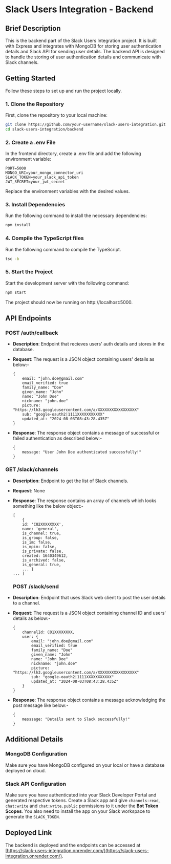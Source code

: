 # Slack Users Integration - Backend

## Brief Description

This is the backend part of the Slack Users Integration project. It is built with Express and integrates with MongoDB for storing user authentication details and Slack API for sending user details. The backend API is designed to handle the storing of user authentication details and communicate with Slack channels.

## Getting Started

Follow these steps to set up and run the project locally.

### 1. Clone the Repository

First, clone the repository to your local machine:

```bash
git clone https://github.com/your-username/slack-users-integration.git
cd slack-users-integration/backend
```
### 2. Create a .env File

In the frontend directory, create a .env file and add the following environment variable:

```env
PORT=5000
MONGO_URI=your_mongo_connector_uri
SLACK_TOKEN=your_slack_api_token
JWT_SECRET=your_jwt_secret
```

Replace the environment variables with the desired values.

### 3. Install Dependencies

Run the following command to install the necessary dependencies:

```bash
npm install
```

### 4. Compile the TypeScript files

Run the following command to compile the TypeScript.

```bash
tsc -b
```

### 5. Start the Project

Start the development server with the following command:

```bash
npm start
```

The project should now be running on http://localhost:5000.

## API Endpoints

### POST /auth/callback

- **Description**: Endpoint that recieves users' auth details and stores in the database.
- **Request**: The request is a JSON object containing users' details as below:-

    ```code
    {
        email: "john.doe@gmail.com"
        email_verified: true
        family_name: "Doe"
        given_name: "John"
        name: "John Doe"
        nickname: "john.doe"
        picture: "https://lh3.googleusercontent.com/a/XXXXXXXXXXXXXXXXX"
        sub: "google-oauth2|1111XXXXXXXXXXX"
        updated_at: "2024-08-03T08:43:28.435Z"
    }
    ```

- **Response**: The response object contains a message of successful or failed authentication as described below:-

    ```code
    {
        message: "User John Doe authenticated successfully!"
    }
    ```

### GET /slack/channels

- **Description**: Endpoint to get the list of Slack channels.
- **Request**: None
- **Response**: The response contains an array of channels which looks something like the below object:-

    ```code
    [
        {
        id: 'C02XXXXXXXX',
        name: 'general',
        is_channel: true,
        is_group: false,
        is_im: false,
        is_mpim: false,
        is_private: false,
        created: 1640349612,
        is_archived: false,
        is_general: true,
        ... } 
    ... ]
    ```

  ### POST /slack/send

- **Description**: Endpoint that uses Slack web client to post the user details to a channel.
- **Request**: The request is a JSON object containing channel ID and users' details as below:-

    ```code
    {
        channelId: C01XXXXXXXX,
        user: {
            email: "john.doe@gmail.com"
            email_verified: true
            family_name: "Doe"
            given_name: "John"
            name: "John Doe"
            nickname: "john.doe"
            picture: "https://lh3.googleusercontent.com/a/XXXXXXXXXXXXXXXXX"
            sub: "google-oauth2|1111XXXXXXXXXXX"
            updated_at: "2024-08-03T08:43:28.435Z"
        }
    }
    ```

- **Response**: The response object contains a message acknowledging the post message like below:-

    ```code
    {
        messsage: "Details sent to Slack successfully!"
    }
    ```

## Additional Details

### MongoDB Configuration

Make sure you have MongoDB configured on your local or have a database deployed on cloud.

### Slack API Configuration

Make sure you have authenticated into your Slack Developer Portal and generated respective tokens. Create a Slack app and give `channels:read`, `chat:write` and `chat:write.public` permissions to it under the **Bot Token Scopes**. You also need to install the app on your Slack workspace to generate the `SLACK_TOKEN`.

## Deployed Link

The backend is deployed and the endpoints can be accessed at [https://slack-users-integration.onrender.com/](https://slack-users-integration.onrender.com/).